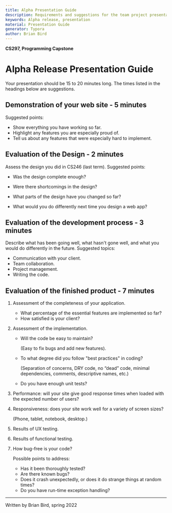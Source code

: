 ```yaml
---
title: Alpha Presentation Guide
description: Requirements and suggestions for the team project presentation after the alpha release. 
keywords: Alpha release, presentation
material: Presentation Guide
generator: Typora
author: Brian Bird
---
```


**CS297, Programming Capstone**

# Alpha Release Presentation Guide

Your presentation should be 15 to 20 minutes long. The times listed in the headings below are suggestions.

## Demonstration of your web site - 5 minutes

Suggested points:

- Show everything you have working so far.
- Highlight any features you are especially proud of.
- Tell us about any features that were especially hard to implement.

## Evaluation of the Design - 2 minutes

Assess the design you did in CS246 (last term). Suggested points:

- Was the design complete enough?

- Were there shortcomings in the design?

- What parts of the design have you changed so far?

- What would you do differently next time you design a web app?

## Evaluation of the development process - 3 minutes

Describe what has been going well, what hasn't gone well, and  what you would do differently in the future. Suggested topics:

- Communication with your client.
- Team collaboration.
- Project management.
- Writing the code.

## Evaluation of the finished product - 7 minutes

1. Assessment of the completeness of your application. 

   - What percentage of the essential features are implemented so far?
   - How satisfied is your client?

2. Assessment of the implementation.

   - Will the code be easy to maintain?

     (Easy to fix bugs and add new features).

   - To what degree did you follow "best practices" in coding? 

     (Separation of concerns, DRY code, no “dead” code, minimal dependencies, comments, descriptive names, etc.)

   - Do you have enough unit tests?

3. Performance: will your site give good response times when loaded with the expected number of users?

4. Responsiveness: does your site work well for a variety of screen sizes? 

   (Phone, tablet, notebook, desktop.)

5. Results of UX testing.

6. Results of functional testing.

7. How bug-free is your code?

   Possible points to address:

   - Has it been thoroughly tested?
   - Are there known bugs?
   - Does it crash unexpectedly, or does it do strange things at random times?
   - Do you have run-time exception handling?



---

Written by Brian Bird, spring <time>2022</time>